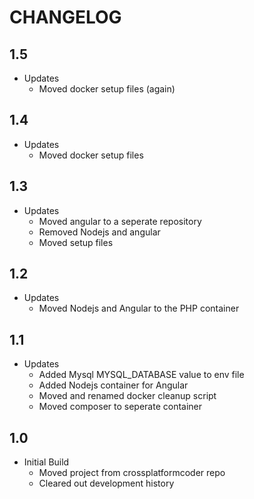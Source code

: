 # CHANGELOG

## 1.5
- Updates
    - Moved docker setup files (again)

## 1.4
- Updates
    - Moved docker setup files

## 1.3
- Updates
    - Moved angular to a seperate repository
    - Removed Nodejs and angular
    - Moved setup files

## 1.2
- Updates
    - Moved Nodejs and Angular to the PHP container

## 1.1
- Updates
    - Added Mysql MYSQL_DATABASE value to env file
    - Added Nodejs container for Angular
    - Moved and renamed docker cleanup script
    - Moved composer to seperate container
## 1.0
- Initial Build
    - Moved project from crossplatformcoder repo
    - Cleared out development history
